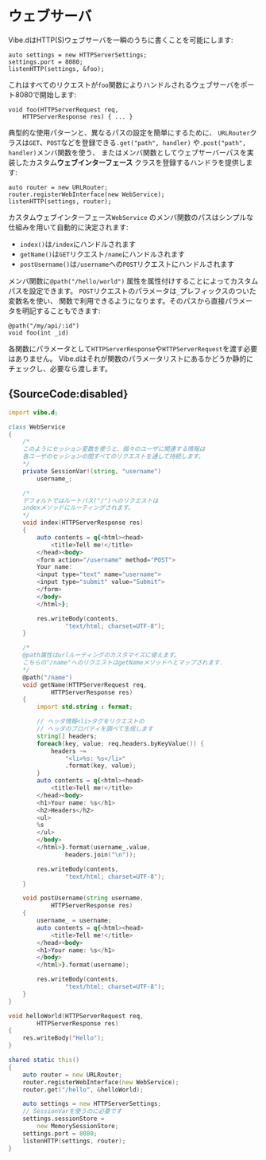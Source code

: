 # ウェブサーバ

Vibe.dはHTTP(S)ウェブサーバを一瞬のうちに書くことを可能にします:

    auto settings = new HTTPServerSettings;
    settings.port = 8080;
    listenHTTP(settings, &foo);

これはすべてのリクエストが`foo`関数によりハンドルされるウェブサーバをポート8080で開始します:

    void foo(HTTPServerRequest req,
        HTTPServerResponse res) { ... }

典型的な使用パターンと、異なるパスの設定を簡単にするために、
`URLRouter`クラスは`GET`、`POST`などを登録できる`.get("path", handler)`
や`.post("path", handler)`メンバ関数を使う、
またはメンバ関数としてウェブサーバーパスを実装したカスタム**ウェブインターフェース**
クラスを登録するハンドラを提供します:

    auto router = new URLRouter;
    router.registerWebInterface(new WebService);
    listenHTTP(settings, router);

カスタムウェブインターフェース`WebService`
のメンバ関数のパスはシンプルな仕組みを用いて自動的に決定されます:
* `index()`は`/index`にハンドルされます
* `getName()`は`GET`リクエスト`/name`にハンドルされます
* `postUsername()`は`/username`への`POST`リクエストにハンドルされます

メンバ関数に`@path("/hello/world")`
属性を属性付けすることによってカスタムパスを設定できます。
`POST`リクエストのパラメータは`_`プレフィックスのついた変数名を使い、
関数で利用できるようになります。そのパスから直接パラメータを明記することもできます:

    @path("/my/api/:id")
    void foo(int _id)

各関数にパラメータとして`HTTPServerResponse`や`HTTPServerRequest`を渡す必要はありません。
Vibe.dはそれが関数のパラメータリストにあるかどうか静的にチェックし、必要なら渡します。

## {SourceCode:disabled}

```d
import vibe.d;

class WebService
{
    /*
    このようにセッション変数を使うと、個々のユーザに関連する情報は
    各ユーザのセッションの間すべてのリクエストを通して持続します。
    */
    private SessionVar!(string, "username")
        username_;

    /*
    デフォルトではルートパス("/")へのリクエストは
    indexメソッドにルーティングされます。
    */
    void index(HTTPServerResponse res)
    {
        auto contents = q{<html><head>
            <title>Tell me!</title>
        </head><body>
        <form action="/username" method="POST">
        Your name:
        <input type="text" name="username">
        <input type="submit" value="Submit">
        </form>
        </body>
        </html>};

        res.writeBody(contents,
                "text/html; charset=UTF-8");
    }

    /*
    @path属性はurlルーティングのカスタマイズに使えます。
    こちらの"/name"へのリクエストはgetNameメソッドへとマップされます.
    */
    @path("/name")
    void getName(HTTPServerRequest req,
            HTTPServerResponse res)
    {
        import std.string : format;

        // ヘッダ情報<li>タグをリクエストの
        // ヘッダのプロパティを調べて生成します
        string[] headers;
        foreach(key, value; req.headers.byKeyValue()) {
            headers ~=
                "<li>%s: %s</li>"
                .format(key, value);
        }
        auto contents = q{<html><head>
            <title>Tell me!</title>
        </head><body>
        <h1>Your name: %s</h1>
        <h2>Headers</h2>
        <ul>
        %s
        </ul>
        </body>
        </html>}.format(username_.value,
                headers.join("\n"));

        res.writeBody(contents,
                "text/html; charset=UTF-8");
    }

    void postUsername(string username,
            HTTPServerResponse res)
    {
        username_ = username;
        auto contents = q{<html><head>
            <title>Tell me!</title>
        </head><body>
        <h1>Your name: %s</h1>
        </body>
        </html>}.format(username);

        res.writeBody(contents,
                "text/html; charset=UTF-8");
    }
}

void helloWorld(HTTPServerRequest req,
        HTTPServerResponse res)
{
    res.writeBody("Hello");
}

shared static this()
{
    auto router = new URLRouter;
    router.registerWebInterface(new WebService);
    router.get("/hello", &helloWorld);

    auto settings = new HTTPServerSettings;
    // SessionVarを使うのに必要です
    settings.sessionStore =
        new MemorySessionStore;
    settings.port = 8080;
    listenHTTP(settings, router);
}
```
